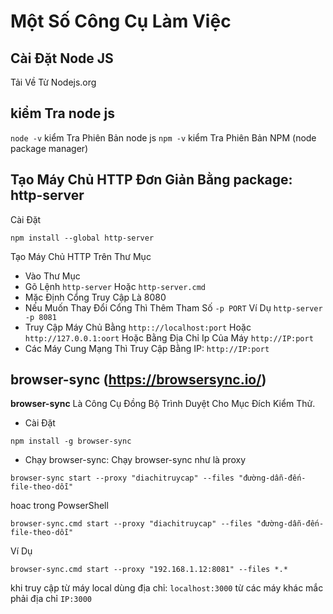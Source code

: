 # Một Số Công Cụ Làm Việc

## Cài Đặt Node JS
Tải Về Từ Nodejs.org

## kiểm Tra node js
```node -v``` kiểm Tra Phiên Bản node js
```npm -v``` kiểm Tra Phiên Bản NPM (node package manager)


## Tạo Máy Chủ HTTP Đơn Giản Bằng package: **http-server**
Cài Đặt
```
npm install --global http-server
```

Tạo Máy Chủ HTTP Trên Thư Mục
- Vào Thư Mục
- Gõ Lệnh ```http-server``` Hoặc ```http-server.cmd```
- Mặc Định Cổng Truy Cập Là 8080
- Nếu Muốn Thay Đổi Cổng Thì Thêm Tham Số ```-p PORT``` Ví Dụ ```http-server -p 8081```
- Truy Cập Máy Chủ Bằng ```http:://localhost:port``` Hoặc ```http://127.0.0.1:oort``` Hoặc Bằng Địa Chỉ Ip Của Máy ```http://IP:port```
- Các Máy Cung Mạng Thì Truy Cập Bằng IP: ```http://IP:port```

## browser-sync (https://browsersync.io/)
**browser-sync** Là Công Cụ Đồng Bộ Trình Duyệt Cho Mục Đích Kiểm Thử.
- Cài Đặt
```
npm install -g browser-sync
```
- Chạy browser-sync: Chạy browser-sync như là proxy

```
browser-sync start --proxy "diachitruycap" --files "đường-dẫn-đến-file-theo-dỗi"
```
hoac trong PowserShell
```
browser-sync.cmd start --proxy "diachitruycap" --files "đường-dẫn-đến-file-theo-dỗi"
```
Ví Dụ
```
browser-sync.cmd start --proxy "192.168.1.12:8081" --files *.* 
```
khi truy cập từ máy local dùng địa chỉ: ```localhost:3000```
từ các máy khác mắc phải địa chỉ ```IP:3000```
